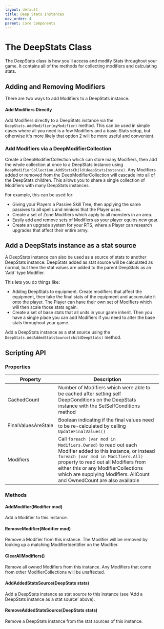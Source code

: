 ```yaml
---
layout: default
title: Deep Stats Instances
nav_order: 4
parent: Core Components
---
```


# The DeepStats Class
The DeepStats class is how you'll access and modify Stats throughout your game. It contains all of the methods for collecting modifiers and calculating stats.

## Adding and Removing Modifiers
There are two ways to add Modifiers to a DeepStats instance.

#### Add Modifiers Directly
Add Modifiers directly to a DeepStats instance via the `DeepStats.AddModifier(myModifier)` method. This can be used in simple cases where all you need is a few Modifiers and a basic Stats setup, but otherwise it's more likely that option 2 will be more useful and convenient.

### Add Modifiers via a DeepModifierCollection
Create a DeepModifierCollection which can store many Modifiers, then add the whole collection at once to a DeepStats instance using `DeepModifierCollection.AddStatsChild(deepStatsInstance)`. Any Modifiers added or removed from the DeepModifierCollection will cascade into all of the DeepStats children. This allows you to share a single collection of Modifiers with many DeepStats instances.

For example, this can be used for:
- Giving your Players a Passive Skill Tree, then applying the same passives to all spells and minions that the Player uses.
- Create a set of Zone Modifiers which apply to all monsters in an area.
- Easily add and remove sets of Modifiers as your player equips new gear.
- Create an upgrade system for your RTS, where a Player can research upgrades that affect their entire army.

## Add a DeepStats instance as a stat source
A DeepStats instance can also be used as a source of stats to another DeepStats instance. DeepStats added as stat source will be calculated as normal, but then the stat values are added to the parent DeepStats as an 'Add' type Modifier.

This lets you do things like:
- Adding DeepStats to equipment. Create modifiers that affect the equipment, then take the final stats of the equipment and accumulate it onto the player. The Player can have their own set of Modifiers which will then scale those stats again.
- Create a set of base stats that all units in your game inherit. Then you have a single place you can add Modifiers if you need to alter the base stats throughout your game.

Add a DeepStats instance as a stat source using the `DeepStats.AddAddedStatsSource(childDeepStats)` method.

## Scripting API

### Properties

| Property | Description |
|-|-|
| CachedCount | Number of Modifiers which were able to be cached after setting self DeepConditions on the DeepStats instance with the SetSelfConditions method |
| FinalValuesAreStale | Boolean indicating if the final values need to be re-calculated by calling `UpdateFinalValues()` |
| Modifiers | Call `foreach (var mod in Modifiers.Owned)` to read out each Modifier added to this instance, or instead `foreach (var mod in Modifiers.All)` property to read out all Modifiers from either this or any ModifierCollections which are supplying Modifiers. AllCount and OwnedCount are also available |

### Methods

#### AddModifier(Modifier mod)
Add a Modifier to this instance.

#### RemoveModifier(Modifier mod)
Remove a Modifier from this instance. The Modifier will be removed by looking up a matching ModifierIdentifier on the Modifier.

#### ClearAllModifiers()
Remove all owned Modifiers from this instance. Any Modifiers that come from other ModifierCollections will be unaffected.

#### AddAddedStatsSource(DeepStats stats)
Add a DeepStats instance as stat source to this instance (see 'Add a DeepStats instance as a stat source' above).

#### RemoveAddedStatsSource(DeepStats stats)
Remove a DeepStats instance from the stat sources of this instance.
